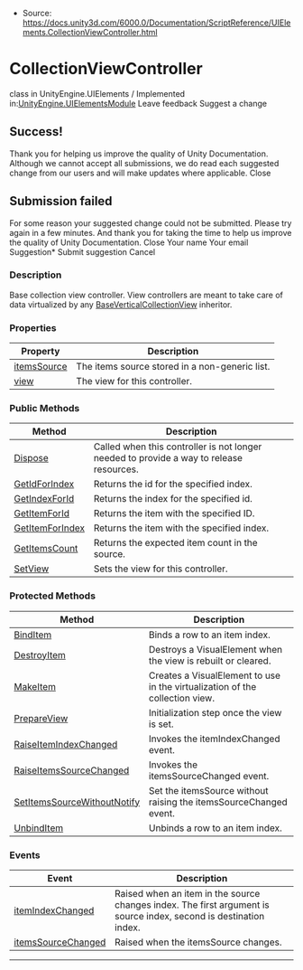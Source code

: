 * Source: https://docs.unity3d.com/6000.0/Documentation/ScriptReference/UIElements.CollectionViewController.html

# CollectionViewController
class in UnityEngine.UIElements
/
Implemented in:[UnityEngine.UIElementsModule](https://docs.unity3d.com/6000.0/Documentation/ScriptReference/UnityEngine.UIElementsModule.html)
Leave feedback
Suggest a change
## Success!
Thank you for helping us improve the quality of Unity Documentation. Although we cannot accept all submissions, we do read each suggested change from our users and will make updates where applicable.
Close
## Submission failed
For some reason your suggested change could not be submitted. Please <a>try again</a> in a few minutes. And thank you for taking the time to help us improve the quality of Unity Documentation.
Close
Your name Your email Suggestion* Submit suggestion
Cancel
### Description
Base collection view controller. View controllers are meant to take care of data virtualized by any [BaseVerticalCollectionView](https://docs.unity3d.com/6000.0/Documentation/ScriptReference/UIElements.BaseVerticalCollectionView.html) inheritor. 
### Properties
Property | Description  
---|---  
[itemsSource](https://docs.unity3d.com/6000.0/Documentation/ScriptReference/UIElements.CollectionViewController-itemsSource.html) |  The items source stored in a non-generic list.   
[view](https://docs.unity3d.com/6000.0/Documentation/ScriptReference/UIElements.CollectionViewController-view.html) |  The view for this controller.   
### Public Methods
Method | Description  
---|---  
[Dispose](https://docs.unity3d.com/6000.0/Documentation/ScriptReference/UIElements.CollectionViewController.Dispose.html) |  Called when this controller is not longer needed to provide a way to release resources.   
[GetIdForIndex](https://docs.unity3d.com/6000.0/Documentation/ScriptReference/UIElements.CollectionViewController.GetIdForIndex.html) |  Returns the id for the specified index.   
[GetIndexForId](https://docs.unity3d.com/6000.0/Documentation/ScriptReference/UIElements.CollectionViewController.GetIndexForId.html) |  Returns the index for the specified id.   
[GetItemForId](https://docs.unity3d.com/6000.0/Documentation/ScriptReference/UIElements.CollectionViewController.GetItemForId.html) |  Returns the item with the specified ID.   
[GetItemForIndex](https://docs.unity3d.com/6000.0/Documentation/ScriptReference/UIElements.CollectionViewController.GetItemForIndex.html) |  Returns the item with the specified index.   
[GetItemsCount](https://docs.unity3d.com/6000.0/Documentation/ScriptReference/UIElements.CollectionViewController.GetItemsCount.html) |  Returns the expected item count in the source.   
[SetView](https://docs.unity3d.com/6000.0/Documentation/ScriptReference/UIElements.CollectionViewController.SetView.html) |  Sets the view for this controller.   
### Protected Methods
Method | Description  
---|---  
[BindItem](https://docs.unity3d.com/6000.0/Documentation/ScriptReference/UIElements.CollectionViewController.BindItem.html) |  Binds a row to an item index.   
[DestroyItem](https://docs.unity3d.com/6000.0/Documentation/ScriptReference/UIElements.CollectionViewController.DestroyItem.html) |  Destroys a VisualElement when the view is rebuilt or cleared.   
[MakeItem](https://docs.unity3d.com/6000.0/Documentation/ScriptReference/UIElements.CollectionViewController.MakeItem.html) |  Creates a VisualElement to use in the virtualization of the collection view.   
[PrepareView](https://docs.unity3d.com/6000.0/Documentation/ScriptReference/UIElements.CollectionViewController.PrepareView.html) |  Initialization step once the view is set.   
[RaiseItemIndexChanged](https://docs.unity3d.com/6000.0/Documentation/ScriptReference/UIElements.CollectionViewController.RaiseItemIndexChanged.html) |  Invokes the itemIndexChanged event.   
[RaiseItemsSourceChanged](https://docs.unity3d.com/6000.0/Documentation/ScriptReference/UIElements.CollectionViewController.RaiseItemsSourceChanged.html) |  Invokes the itemsSourceChanged event.   
[SetItemsSourceWithoutNotify](https://docs.unity3d.com/6000.0/Documentation/ScriptReference/UIElements.CollectionViewController.SetItemsSourceWithoutNotify.html) |  Set the itemsSource without raising the itemsSourceChanged event.   
[UnbindItem](https://docs.unity3d.com/6000.0/Documentation/ScriptReference/UIElements.CollectionViewController.UnbindItem.html) |  Unbinds a row to an item index.   
### Events
Event | Description  
---|---  
[itemIndexChanged](https://docs.unity3d.com/6000.0/Documentation/ScriptReference/UIElements.CollectionViewController-itemIndexChanged.html) |  Raised when an item in the source changes index. The first argument is source index, second is destination index.   
[itemsSourceChanged](https://docs.unity3d.com/6000.0/Documentation/ScriptReference/UIElements.CollectionViewController-itemsSourceChanged.html) |  Raised when the itemsSource changes.   
* * *
